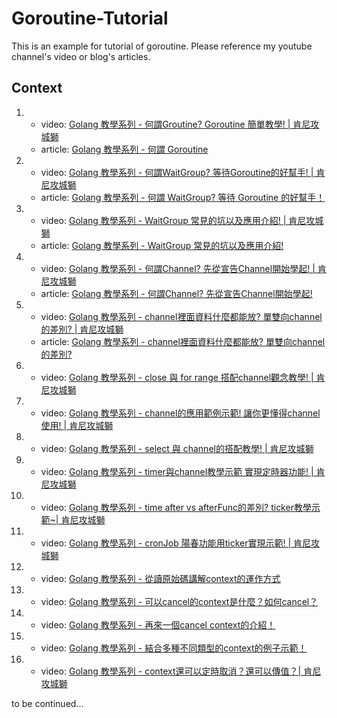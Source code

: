 # Goroutine-Tutorial
This is an example for tutorial of goroutine.
Please reference my youtube channel's video or blog's articles.

## Context
1. + video: [Golang 教學系列 - 何謂Groutine? Goroutine 簡單教學! | 肯尼攻城獅](https://www.youtube.com/watch?v=nEWcQmJgP-0&list=PLIud7iV0oWk-oQ6Da7WyrGShZ-auYZq8e&index=1)
   + article: [Golang 教學系列 - 何謂 Goroutine](https://blog.kennycoder.io/2020/12/13/Golang%E6%95%99%E5%AD%B8%E7%B3%BB%E5%88%97-%E4%BD%95%E8%AC%82Goroutine/)
2. + video: [Golang 教學系列 - 何謂WaitGroup? 等待Goroutine的好幫手! | 肯尼攻城獅](https://www.youtube.com/watch?v=1-Z4XCCU3B4&list=PLIud7iV0oWk-oQ6Da7WyrGShZ-auYZq8e&index=2)
   + article: [Golang 教學系列 - 何謂 WaitGroup? 等待 Goroutine 的好幫手！](https://blog.kennycoder.io/2020/12/18/Golang%E6%95%99%E5%AD%B8%E7%B3%BB%E5%88%97-%E4%BD%95%E8%AC%82WaitGroup-%E7%AD%89%E5%BE%85Goroutine%E7%9A%84%E5%A5%BD%E5%B9%AB%E6%89%8B/)
3. + video: [Golang 教學系列 - WaitGroup 常見的坑以及應用介紹! | 肯尼攻城獅](https://www.youtube.com/watch?v=5Yes7NTgShk&list=PLIud7iV0oWk-oQ6Da7WyrGShZ-auYZq8e&index=3)
   + article: [Golang 教學系列 - WaitGroup 常見的坑以及應用介紹!](https://blog.kennycoder.io/2020/12/20/Golang%E6%95%99%E5%AD%B8%E7%B3%BB%E5%88%97-WaitGroup%E5%B8%B8%E8%A6%8B%E7%9A%84%E5%9D%91%E4%BB%A5%E5%8F%8A%E6%87%89%E7%94%A8%E4%BB%8B%E7%B4%B9/)
4. + video: [Golang 教學系列 - 何謂Channel? 先從宣告Channel開始學起! | 肯尼攻城獅](https://www.youtube.com/watch?v=GFsaafzG7XU&list=PLIud7iV0oWk-oQ6Da7WyrGShZ-auYZq8e&index=4)
   + article: [Golang 教學系列 - 何謂Channel? 先從宣告Channel開始學起!](https://blog.kennycoder.io/2020/12/23/Golang%E6%95%99%E5%AD%B8%E7%B3%BB%E5%88%97-%E4%BD%95%E8%AC%82Channel-%E5%85%88%E5%BE%9E%E5%AE%A3%E5%91%8AChannel%E9%96%8B%E5%A7%8B%E5%AD%B8%E8%B5%B7/)
5. + video: [Golang 教學系列 - channel裡面資料什麼都能放? 單雙向channel的差別? | 肯尼攻城獅](https://www.youtube.com/watch?v=H1wOqwQetUM&list=PLIud7iV0oWk-oQ6Da7WyrGShZ-auYZq8e&index=5)
   + article: [Golang 教學系列 - channel裡面資料什麼都能放? 單雙向channel的差別?](https://blog.kennycoder.io/2020/12/29/Golang%E6%95%99%E5%AD%B8%E7%B3%BB%E5%88%97-channel%E8%A3%A1%E9%9D%A2%E8%B3%87%E6%96%99%E4%BB%80%E9%BA%BC%E9%83%BD%E8%83%BD%E6%94%BE-%E5%96%AE%E9%9B%99%E5%90%91channel%E7%9A%84%E5%B7%AE%E5%88%A5/)
6. + video: [Golang 教學系列 - close 與 for range 搭配channel觀念教學! | 肯尼攻城獅](https://www.youtube.com/watch?v=9HtkKad33lM&list=PLIud7iV0oWk-oQ6Da7WyrGShZ-auYZq8e&index=6)
7. + video: [Golang 教學系列 - channel的應用範例示範! 讓你更懂得channel使用! | 肯尼攻城獅](https://www.youtube.com/watch?v=ToDAN8IndMI&list=PLIud7iV0oWk-oQ6Da7WyrGShZ-auYZq8e&index=7)
8. + video: [Golang 教學系列 - select 與 channel的搭配教學! | 肯尼攻城獅](https://www.youtube.com/watch?v=FN0XMV4q5-A&list=PLIud7iV0oWk-oQ6Da7WyrGShZ-auYZq8e&index=8)
9. + video: [Golang 教學系列 - timer與channel教學示範 實現定時器功能! | 肯尼攻城獅](https://www.youtube.com/watch?v=Rs9-0m3DsBE&list=PLIud7iV0oWk-oQ6Da7WyrGShZ-auYZq8e&index=9)
10. + video: [Golang 教學系列 - time after vs afterFunc的差別? ticker教學示範~| 肯尼攻城獅](https://www.youtube.com/watch?v=ZoEaiK-7orI&list=PLIud7iV0oWk-oQ6Da7WyrGShZ-auYZq8e&index=10)
11. + video: [Golang 教學系列 - cronJob 陽春功能用ticker實現示範! | 肯尼攻城獅](https://www.youtube.com/watch?v=akS8ZiDOit4&list=PLIud7iV0oWk-oQ6Da7WyrGShZ-auYZq8e&index=11)
12. + video: [Golang 教學系列 - 從讀原始碼講解context的運作方式](https://www.youtube.com/watch?v=ix9IMCsemTw&list=PLIud7iV0oWk-oQ6Da7WyrGShZ-auYZq8e&index=12)
13. + video: [Golang 教學系列 - 可以cancel的context是什麼？如何cancel？](https://www.youtube.com/watch?v=RM29P-VkWrc&list=PLIud7iV0oWk-oQ6Da7WyrGShZ-auYZq8e&index=13)
14. + video: [Golang 教學系列 - 再來一個cancel context的介紹！](https://www.youtube.com/watch?v=FddDt3JgMAo&list=PLIud7iV0oWk-oQ6Da7WyrGShZ-auYZq8e&index=14)
15. + video: [Golang 教學系列 - 結合多種不同類型的context的例子示範！](https://www.youtube.com/watch?v=uwyG6msSOSY&list=PLIud7iV0oWk-oQ6Da7WyrGShZ-auYZq8e&index=15)
16. + video: [Golang 教學系列 - context還可以定時取消？還可以傳值？| 肯尼攻城獅](https://www.youtube.com/watch?v=H-z8kOBB_MA&list=PLIud7iV0oWk-oQ6Da7WyrGShZ-auYZq8e&index=16)
<p>to be continued...</p>